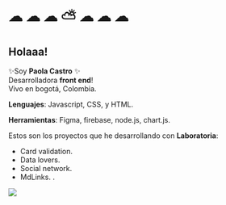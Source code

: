 # ☁  ☁ ☁ ⛅ ☁ ☁ ☁
## Holaaa!
✨Soy **Paola Castro** ✨  
Desarrolladora **front end**!   
Vivo en bogotá, Colombia.  

**Lenguajes**: Javascript, CSS, y HTML.  

**Herramientas**: Figma, firebase, node.js, chart.js.

Estos son los proyectos que he desarrollando con **Laboratoria**:

  
* Card validation.
* Data lovers.
* Social network.
* MdLinks. .



<a href="https://www.linkedin.com/in/paolacm99"> <img src="https://img.shields.io/badge/linkedin-0077B5.svg?style=for-the-badge&logo=linkedin&logoColor=white"/></a>
<!--   <img src="https://img.shields.io/badge/Linkedin-D14836.svg?style=for-the-badge&logo=Linkedin&logoColor=white"/></a> -->

<!--
**PaolaCM99/PaolaCM99** is a ✨ _special_ ✨ repository because its `README.md` (this file) appears on your GitHub profile.
![Laboratoria](https://media.istockphoto.com/photos/program-code-javascript-php-html-css-of-site-web-development-source-picture-id1202250586?s=612x612)
Here are some ideas to get you started:

- 🔭 I’m currently working on ...
- 🌱 I’m currently learning ...
- 👯 I’m looking to collaborate on ...
- 🤔 I’m looking for help with ...
- 💬 Ask me about ...
- 📫 How to reach me: ...
- 😄 Pronouns: ...
- ⚡ Fun fact: ...
-->
